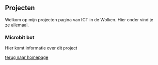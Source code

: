 
## Projecten

Welkom op mijn projecten pagina van ICT in de Wolken. Hier onder vind je ze allemaal.

### Microbit bot
Hier komt informatie over dit project


[terug naar homepage](https://lucienpemberton.github.io/ICT/)

